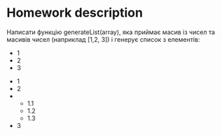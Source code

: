 # Homework description 

Написати функцію generateList(array), 
яка приймає масив із чисел та масивів чисел (наприклад [1,2, 3]) 
і генерує список з елементів:

<ul>
    <li>1</li>
    <li>2</li>
    <li>3</li>
</ul>

<ul>
    <li>1</li>
    <li>2</li>
    <li>
        <ul>
            <li>1.1</li>
            <li>1.2</li>
            <li>1.3</li>
        </ul>
    </li>
    <li>3</li>
</ul>
